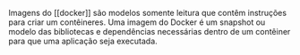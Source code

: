 Imagens do [[docker]] são modelos somente leitura que contêm instruções para criar um contêineres. Uma imagem do Docker é um snapshot ou modelo das bibliotecas e dependências necessárias dentro de um contêiner para que uma aplicação seja executada.